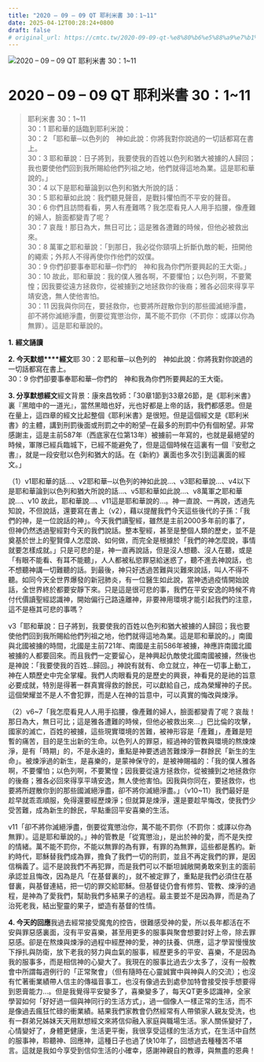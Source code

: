 ```yaml
---
title: "2020 – 09 – 09 QT 耶利米書 30：1~11"
date: 2025-04-12T00:28:24+0800
draft: false
# original_url: https://cmtc.tw/2020-09-09-qt-%e8%80%b6%e5%88%a9%e7%b1%b3%e6%9b%b8-30%ef%bc%9a111
---
```


![2020 – 09 – 09 QT 耶利米書 30：1~11](/images/qt.jpg   "2020 – 09 – 09 QT 耶利米書 30：1~11")

# 2020 – 09 – 09 QT 耶利米書 30：1~11

> 耶利米書 30：1~11  
> 30：1 耶和華的話臨到耶利米說：  
> 30：2 「耶和華─以色列的　神如此說：你將我對你說過的一切話都寫在書上。  
> 30：3 耶和華說：日子將到，我要使我的百姓以色列和猶大被擄的人歸回；我也要使他們回到我所賜給他們列祖之地，他們就得這地為業。這是耶和華說的。」  
> 30：4 以下是耶和華論到以色列和猶大所說的話：  
> 30：5 耶和華如此說：我們聽見聲音，是戰抖懼怕而不平安的聲音。  
> 30：6 你們且訪問看看，男人有產難嗎？我怎麼看見人人用手掐腰，像產難的婦人，臉面都變青了呢？  
> 30：7 哀哉！那日為大，無日可比；這是雅各遭難的時候，但他必被救出來。  
> 30：8 萬軍之耶和華說：「到那日，我必從你頸項上折斷仇敵的軛，扭開他的繩索；外邦人不得再使你作他們的奴僕。  
> 30：9 你們卻要事奉耶和華─你們的　神和我為你們所要興起的王大衛。」  
> 30：10 故此，耶和華說：我的僕人雅各啊，不要懼怕；以色列啊，不要驚惶；因我要從遠方拯救你，從被擄到之地拯救你的後裔；雅各必回來得享平靖安逸，無人使他害怕。  
> 30：11 因我與你同在，要拯救你，也要將所趕散你到的那些國滅絕淨盡，卻不將你滅絕淨盡，倒要從寬懲治你，萬不能不罰你（不罰你：或譯以你為無罪）。這是耶和華說的。

**1.** **經文誦讀**

**2. 今天默想****經文**耶 30：2 耶和華─以色列的　神如此說：你將我對你說過的一切話都寫在書上。  
30：9 你們卻要事奉耶和華─你們的　神和我為你們所要興起的王大衛。

**3. 分享默想經文**經文背景：康來昌牧師：「30章1節到33章26節，是《耶利米書》裏『黑暗中的一道光』，當然黑暗也好，光也好都是上帝的話，我們都感恩。但是在量上，這四章的經文比起整個《耶利米書》是很短。但是這個經文是《耶利米書》的主體，講到刑罰後面或刑罰之中的盼望─在最多的刑罰中仍有個盼望。非常感謝主，這是主前587年（西底家在位第13年）被擄前一年寫的，也就是最絕望的時候，軍隊已經兵臨城下，已經不能避免了，但是這個時候在這裏有一個『安慰之書』，就是一段安慰以色列和猶大的話。在《新約》裏面也多次引到這裏面的經文。」

（1）v1耶和華的話…、v2耶和華─以色列的神如此說…、v3耶和華說…、v4以下是耶和華論到以色列和猶大所說的話…、v5耶和華如此說…、v8萬軍之耶和華說…、v10 故此，耶和華說…、v11這是耶和華說的…。神一直說、一再說，透過先知說，不但說話，還要寫在書上（v2），藉以提醒我們今天這些後代的子孫：「我們的神，是一位說話的神」。今天我們讀聖經，雖然是主前2000多年前的事了，但神仍然透過聖經對今天的我們說話。整本聖經，甚至是整個人類的歷史，並不是奠基於世上的聖賢偉人怎麼說、如何做，而完全是根據於「我們的神怎麼說，事情就要怎樣成就。」只是可悲的是，神一直再說話，但是沒人想聽、沒人在聽，或是「有眼不能看、有耳不能聽」，人人都被私慾罪惡給迷惑了，聽不進去神說話，也不想聽神講一切難聽的話。到最後，神只好透過苦難與災難來說話，叫人不得不聽。如同今天全世界爆發的新冠肺炎，有一位醫生如此說，當神透過疫情開始說話，全世界終於都要安靜下來。只是這是很可悲的事，我們在平安安逸的時候不肯付代價讀聖經認識神，開始偏行己路遠離神，非要神用環境才能引起我們的注意，這不是極其可悲的事嗎？

v3「耶和華說：日子將到，我要使我的百姓以色列和猶大被擄的人歸回；我也要使他們回到我所賜給他們列祖之地，他們就得這地為業。這是耶和華說的。」南國與北國被擄的時間，北國是主前721年、南國是主前586年被擄，神應許南國北國被擄的人都要回來。而且我們一定要留心，是神興起仇敵使北國南國被擄，然後也是神說：「我要使我的百姓…歸回。」神說有就有、命立就立，神在一切事上動工，神在人類歷史中完全掌權。我們人肉眼看見的是歷史的興衰，神看見的是祂的旨意必要成就，特別是得著一群真實得救的餘民，可以獻給自己，成為榮耀神的子民。這個榮耀並不是人不會犯罪，而是人在神的旨意中，可以真實的悔改與煉淨。

（2）v6~7「我怎麼看見人人用手掐腰，像產難的婦人，臉面都變青了呢？哀哉！那日為大，無日可比；這是雅各遭難的時候，但他必被救出來…」巴比倫的攻擊，國家的滅亡，百姓的被擄，這些現實環境的苦難，被神形容是「產難」，產難是短暫的痛苦，目的是生出新的生命。以色列人的罪惡，經過神的管教與環境的熬煉煉淨，是有「時期」的，不是永遠的，重點是神要透過苦難煉淨一群餘民「新生的生命」。被煉淨過的新生，是喜樂的，是蒙神保守的，是被神賜福的：「我的僕人雅各啊，不要懼怕；以色列啊，不要驚惶；因我要從遠方拯救你，從被擄到之地拯救你的後裔；雅各必回來得享平靖安逸，無人使他害怕。因我與你同在，要拯救你，也要將所趕散你到的那些國滅絕淨盡，卻不將你滅絕淨盡。」（v10~11）我們最好是趁早就乖乖順服，免得還要經歷煉淨；但就算是煉淨，還是要趁早悔改，使我們少受苦難，成為新生的餘民，早點重回平安喜樂的生活。

v11「卻不將你滅絕淨盡，倒要從寬懲治你，萬不能不罰你（不罰你：或譯以你為無罪）。這是耶和華說的。」神的管教是「從寬懲治」，是出於神的愛，而不是失控的情緒。萬不能不罰你，不能以無罪的為有罪，有罪的為無罪，這些都是舊約。新約時代，耶穌替我們成為罪，擔負了我們一切的刑罰，並且不再定我們的罪，是因信稱義了。這不是說我們不再犯罪，而是我們可以不斷坦誠敞開勇敢來到主的面前承認並且悔改，因為是凡「在基督裏的」，就不被定罪了，重點是我們必須住在基督裏，與基督連結，把一切的罪交給耶穌。但基督徒仍會有修剪、管教、煉淨的過程，是神為了愛我們，幫助我們多結果子的過程。最主要並不是因為罪，而是為了治死老我，結出聖靈的果子，塑造有基督的性情。

**4. 今天的回應**我過去經常接受魔鬼的控告，很難感受神的愛，所以長年都活在不安與罪惡感裏面，沒有平安喜樂，甚至用更多的服事與聚會想要討好上帝，除去罪惡感。卻是在熬煉與煉淨的過程中經歷神的愛，神的扶養、供應，這才學習慢慢放下掙扎與防衛，放下老我的努力與血氣的服事，經歷更多的平安、喜樂，不是因為我的服事多，而是相信神的心變大了。我現在的服事比過去少太多了，沒有一般教會中所謂每週例行的「正常聚會」（但有隨時在心靈誠實中與神與人的交流）；也沒有忙著衝業績帶人信主的傳福音事工，也沒有像過去到處參加特會接受按手想要得到恩膏能力…。但是我覺得平安變多了，喜樂變多了，每天QT更多認識神，全家學習如何「好好過一個與神同行的生活方式」，過一個像人一樣正常的生活，而不是像過去瘋狂忙碌的衝業績。結果我們家教會仍然經常有人帶領家人親友受洗，也有一群弟兄姊妹天天用默想經文來將信仰融入家庭與職場生活。家人關係變好了，心情變好了，身體更健康，生活更平衡，我很享受這樣的生活方式，在生活中自然的服事神，聆聽神、回應神，這種日子也過了快10年了，回想過去種種苦不堪言。這就是我如今享受到信仰生活的小確幸，感謝神親自的教導，與無盡的恩典！